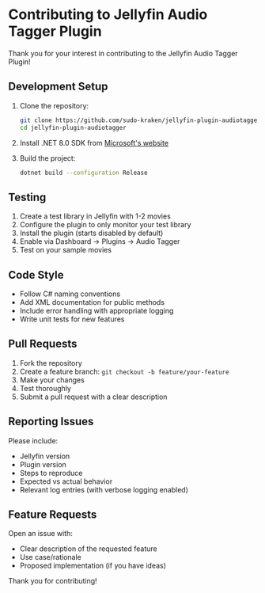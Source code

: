 # Contributing to Jellyfin Audio Tagger Plugin

Thank you for your interest in contributing to the Jellyfin Audio Tagger Plugin!

## Development Setup

1. Clone the repository:
   ```bash
   git clone https://github.com/sudo-kraken/jellyfin-plugin-audiotagger.git
   cd jellyfin-plugin-audiotagger
   ```

2. Install .NET 8.0 SDK from [Microsoft's website](https://dotnet.microsoft.com/download/dotnet/8.0)

3. Build the project:
   ```bash
   dotnet build --configuration Release
   ```

## Testing

1. Create a test library in Jellyfin with 1-2 movies
2. Configure the plugin to only monitor your test library
3. Install the plugin (starts disabled by default)
4. Enable via Dashboard → Plugins → Audio Tagger
5. Test on your sample movies

## Code Style

- Follow C# naming conventions
- Add XML documentation for public methods
- Include error handling with appropriate logging
- Write unit tests for new features

## Pull Requests

1. Fork the repository
2. Create a feature branch: `git checkout -b feature/your-feature`
3. Make your changes
4. Test thoroughly
5. Submit a pull request with a clear description

## Reporting Issues

Please include:
- Jellyfin version
- Plugin version
- Steps to reproduce
- Expected vs actual behavior
- Relevant log entries (with verbose logging enabled)

## Feature Requests

Open an issue with:
- Clear description of the requested feature
- Use case/rationale
- Proposed implementation (if you have ideas)

Thank you for contributing!
